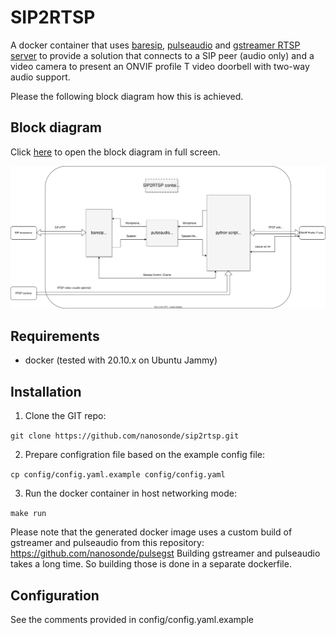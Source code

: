 # SIP2RTSP
A docker container that uses [baresip](https://github.com/baresip/baresip), [pulseaudio](https://www.freedesktop.org/wiki/Software/PulseAudio/) and [gstreamer RTSP server](https://gstreamer.freedesktop.org/documentation/gst-rtsp-server/rtsp-onvif-server.html?gi-language=python) to provide a solution that connects to a SIP peer (audio only) and a video camera to present an ONVIF profile T video doorbell with two-way audio support.

Please the following block diagram how this is achieved.


## Block diagram
Click [here](https://raw.githubusercontent.com/nanosonde/sip2rtsp/main/docs/sip2rtsp_block_diagram.svg) to open the block diagram in full screen.

![block_diagram](./docs/sip2rtsp_block_diagram.svg)


## Requirements

* docker (tested with 20.10.x on Ubuntu Jammy)

## Installation

1. Clone the GIT repo:

  `git clone https://github.com/nanosonde/sip2rtsp.git`

2. Prepare configration file based on the example config file:

  `cp config/config.yaml.example config/config.yaml`

3. Run the docker container in host networking mode:

  `make run`

Please note that the generated docker image uses a custom build of gstreamer and pulseaudio from this repository: https://github.com/nanosonde/pulsegst
Building gstreamer and pulseaudio takes a long time. So building those is done in a separate dockerfile.

## Configuration

See the comments provided in config/config.yaml.example


